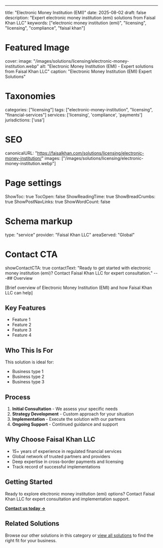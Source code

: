 ---
title: "Electronic Money Institution (EMI)"
date: 2025-08-02
draft: false
description: "Expert electronic money institution (emi) solutions from Faisal Khan LLC"
keywords: ["electronic money institution (emi)", "licensing", "licensing", "compliance", "faisal khan"]

# Featured Image
cover:
    image: "/images/solutions/licensing/electronic-money-institution.webp"
    alt: "Electronic Money Institution (EMI) - Expert solutions from Faisal Khan LLC"
    caption: "Electronic Money Institution (EMI) Expert Solutions"

# Taxonomies
categories: ["licensing"]
tags: ["electronic-money-institution", "licensing", "financial-services"]
services: ['licensing', 'compliance', 'payments']
jurisdictions: ['usa']

# SEO
canonicalURL: "https://faisalkhan.com/solutions/licensing/electronic-money-institution/"
images: ["/images/solutions/licensing/electronic-money-institution.webp"]

# Page settings
ShowToc: true
TocOpen: false
ShowReadingTime: true
ShowBreadCrumbs: true
ShowPostNavLinks: true
ShowWordCount: false

# Schema markup
type: "service"
provider: "Faisal Khan LLC"
areaServed: "Global"

# Contact CTA
showContactCTA: true
contactText: "Ready to get started with electronic money institution (emi)? Contact Faisal Khan LLC for expert consultation."
---## Overview

[Brief overview of Electronic Money Institution (EMI) and how Faisal Khan LLC can help]

## Key Features

- Feature 1
- Feature 2  
- Feature 3
- Feature 4

## Who This Is For

This solution is ideal for:

- Business type 1
- Business type 2
- Business type 3

## Process

1. **Initial Consultation** - We assess your specific needs
2. **Strategy Development** - Custom approach for your situation  
3. **Implementation** - Execute the solution with our partners
4. **Ongoing Support** - Continued guidance and support

## Why Choose Faisal Khan LLC

- 15+ years of experience in regulated financial services
- Global network of trusted partners and providers
- Deep expertise in cross-border payments and licensing
- Track record of successful implementations

## Getting Started

Ready to explore electronic money institution (emi) options? Contact Faisal Khan LLC for expert consultation and implementation support.

**[Contact us today →](mailto:contact@faisalkhan.com)**

## Related Solutions

Browse our other solutions in this category or [view all solutions](/solutions/) to find the right fit for your business.
